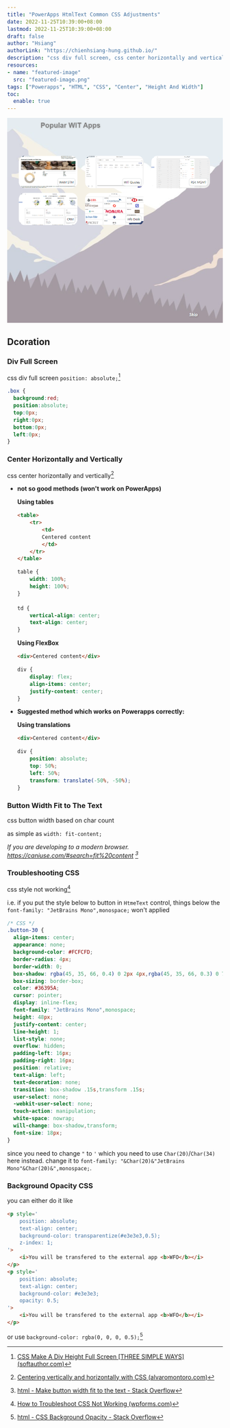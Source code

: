 ```yaml
---
title: "PowerApps HtmlText Common CSS Adjustments"
date: 2022-11-25T10:39:00+08:00
lastmod: 2022-11-25T10:39:00+08:00
draft: false
author: "Hsiang"
authorLink: "https://chienhsiang-hung.github.io/"
description: "css div full screen, css center horizontally and vertically, css button width based on char count, css style not working, Background Opacity CSS"
resources:
- name: "featured-image"
  src: "featured-image.png"
tags: ["Powerapps", "HTML", "CSS", "Center", "Height And Width"]
toc:
  enable: true
---
```

![featured-image.png](featured-image.png "PowerApps HtmlText Common CSS Adjustments")
## Dcoration
### Div Full Screen
css div full screen `position: absolute;`[^css-make-a-div-height-full-screen]
```css
.box {
  background:red;
  position:absolute;
  top:0px;
  right:0px;
  bottom:0px;
  left:0px;
}
```
### Center Horizontally and Vertically
css center horizontally and vertically[^centering-vertically-and-horizontally-with-CSS]

- **not so good methods (won't work on PowerApps)**

    **Using tables**
    ```html
    <table>
        <tr>
            <td>
            Centered content
            </td>
        </tr>
    </table>
    ```
    ```css
    table {
        width: 100%;
        height: 100%;
    }

    td {
        vertical-align: center;
        text-align: center;
    }
    ```
    **Using FlexBox**
    ```html
    <div>Centered content</div>
    ```
    ```css
    div {
        display: flex;
        align-items: center;
        justify-content: center;
    }
    ```
- **Suggested method which works on Powerapps correctly:**

    **Using translations**
    ```html
    <div>Centered content</div>
    ```
    ```css
    div {
        position: absolute;
        top: 50%;
        left: 50%;
        transform: translate(-50%, -50%);
    }
    ```
### Button Width Fit to The Text
css button width based on char count

as simple as `width: fit-content;`

*If you are developing to a modern browser. https://caniuse.com/#search=fit%20content [^make-button-width-fit-to-the-text]*
### Troubleshooting CSS
css style not working[^how-to-troubleshoot-css-not-working]

i.e. if you put the style below to button in `HtmeText` control, things below the `font-family: "JetBrains Mono",monospace;` won't applied
```css
/* CSS */
.button-30 {
  align-items: center;
  appearance: none;
  background-color: #FCFCFD;
  border-radius: 4px;
  border-width: 0;
  box-shadow: rgba(45, 35, 66, 0.4) 0 2px 4px,rgba(45, 35, 66, 0.3) 0 7px 13px -3px,#D6D6E7 0 -3px 0 inset;
  box-sizing: border-box;
  color: #36395A;
  cursor: pointer;
  display: inline-flex;
  font-family: "JetBrains Mono",monospace;
  height: 48px;
  justify-content: center;
  line-height: 1;
  list-style: none;
  overflow: hidden;
  padding-left: 16px;
  padding-right: 16px;
  position: relative;
  text-align: left;
  text-decoration: none;
  transition: box-shadow .15s,transform .15s;
  user-select: none;
  -webkit-user-select: none;
  touch-action: manipulation;
  white-space: nowrap;
  will-change: box-shadow,transform;
  font-size: 18px;
}
```
since you need to change `"` to `'` which you need to use `Char(20)`/`Char(34)` here instead. change it to `font-family: "&Char(20)&"JetBrains Mono"&Char(20)&",monospace;`.
### Background Opacity CSS
you can either do it like
```html
<p style='
    position: absolute;
    text-align: center;
    background-color: transparentize(#e3e3e3,0.5);
    z-index: 1;
'>
    <i>You will be transfered to the external app <b>WFO</b></i>
</p>
<p style='
    position: absolute;
    text-align: center;
    background-color: #e3e3e3;
    opacity: 0.5;
'>
    <i>You will be transfered to the external app <b>WFO</b></i>
</p>
```
or use `background-color: rgba(0, 0, 0, 0.5);`[^css-background-opacity]

[^css-make-a-div-height-full-screen]: [CSS Make A Div Height Full Screen [THREE SIMPLE WAYS] (softauthor.com)](https://softauthor.com/css-make-a-div-height-full-screen/)
[^centering-vertically-and-horizontally-with-CSS]: [Centering vertically and horizontally with CSS (alvaromontoro.com)](https://alvaromontoro.com/blog/67995/centering-vertically-and-horizontally-with-CSS)
[^make-button-width-fit-to-the-text]: [html - Make button width fit to the text - Stack Overflow](https://stackoverflow.com/questions/27722872/make-button-width-fit-to-the-text)
[^how-to-troubleshoot-css-not-working]: [How to Troubleshoot CSS Not Working (wpforms.com)](https://wpforms.com/docs/how-to-troubleshoot-css-not-working/)
[^css-background-opacity]: [html - CSS Background Opacity - Stack Overflow](https://stackoverflow.com/questions/10422949/css-background-opacity)